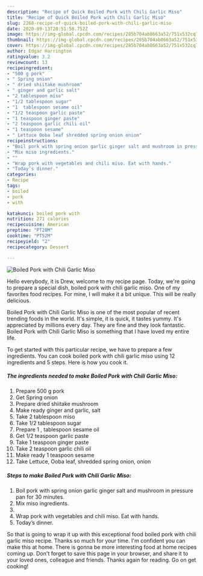 ```yaml
---
description: "Recipe of Quick Boiled Pork with Chili Garlic Miso"
title: "Recipe of Quick Boiled Pork with Chili Garlic Miso"
slug: 2268-recipe-of-quick-boiled-pork-with-chili-garlic-miso
date: 2020-09-13T20:51:58.752Z
image: https://img-global.cpcdn.com/recipes/285b704ab8663a52/751x532cq70/boiled-pork-with-chili-garlic-miso-recipe-main-photo.jpg
thumbnail: https://img-global.cpcdn.com/recipes/285b704ab8663a52/751x532cq70/boiled-pork-with-chili-garlic-miso-recipe-main-photo.jpg
cover: https://img-global.cpcdn.com/recipes/285b704ab8663a52/751x532cq70/boiled-pork-with-chili-garlic-miso-recipe-main-photo.jpg
author: Edgar Harrington
ratingvalue: 3.2
reviewcount: 13
recipeingredient:
- "500 g pork"
- " Spring onion"
- " dried shiitake mushroom"
- " ginger and garlic salt"
- "2 tablespoon miso"
- "1/2 tablespoon sugar"
- "1  tablespoon sesame oil"
- "1/2 teaspoon garlic paste"
- "1 teaspoon ginger paste"
- "2 teaspoon garlic chili oil"
- "1 teaspoon sesame"
- " Lettuce Ooba leaf shredded spring onion onion"
recipeinstructions:
- "Boil pork with spring onion garlic ginger salt and mushroom in pressure pan for 30 minutes."
- "Mix miso ingredients."
- ""
- "Wrap pork with vegetables and chili miso. Eat with hands."
- "Today’s dinner."
categories:
- Recipe
tags:
- boiled
- pork
- with

katakunci: boiled pork with 
nutrition: 271 calories
recipecuisine: American
preptime: "PT20M"
cooktime: "PT52M"
recipeyield: "2"
recipecategory: Dessert

---
```



![Boiled Pork with Chili Garlic Miso](https://img-global.cpcdn.com/recipes/285b704ab8663a52/751x532cq70/boiled-pork-with-chili-garlic-miso-recipe-main-photo.jpg)

Hello everybody, it is Drew, welcome to my recipe page. Today, we're going to prepare a special dish, boiled pork with chili garlic miso. One of my favorites food recipes. For mine, I will make it a bit unique. This will be really delicious.

Boiled Pork with Chili Garlic Miso is one of the most popular of recent trending foods in the world. It's simple, it is quick, it tastes yummy. It's appreciated by millions every day. They are fine and they look fantastic. Boiled Pork with Chili Garlic Miso is something that I have loved my entire life.




To get started with this particular recipe, we have to prepare a few ingredients. You can cook boiled pork with chili garlic miso using 12 ingredients and 5 steps. Here is how you cook it.

<!--inarticleads1-->

##### The ingredients needed to make Boiled Pork with Chili Garlic Miso:

1. Prepare 500 g pork
1. Get  Spring onion
1. Prepare  dried shiitake mushroom
1. Make ready  ginger and garlic, salt
1. Take 2 tablespoon miso
1. Take 1/2 tablespoon sugar
1. Prepare 1 , tablespoon sesame oil
1. Get 1/2 teaspoon garlic paste
1. Take 1 teaspoon ginger paste
1. Take 2 teaspoon garlic chili oil
1. Make ready 1 teaspoon sesame
1. Take  Lettuce, Ooba leaf, shredded spring onion, onion




<!--inarticleads2-->

##### Steps to make Boiled Pork with Chili Garlic Miso:

1. Boil pork with spring onion garlic ginger salt and mushroom in pressure pan for 30 minutes.
1. Mix miso ingredients.
1. 
1. Wrap pork with vegetables and chili miso. Eat with hands.
1. Today’s dinner.




So that is going to wrap it up with this exceptional food boiled pork with chili garlic miso recipe. Thanks so much for your time. I'm confident you can make this at home. There is gonna be more interesting food at home recipes coming up. Don't forget to save this page in your browser, and share it to your loved ones, colleague and friends. Thanks again for reading. Go on get cooking!
